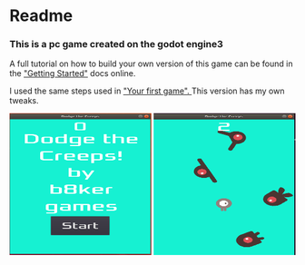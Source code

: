 <h1>Readme</h1>

<H3>This is a pc game created on the godot engine3</h3> 
<p>A full tutorial on how to build your own version of this game can be found in the <a href="https://docs.godotengine.org/en/3.1/getting_started/step_by_step/index.html">"Getting Started"</a> docs online.</p>
<p>I used the same steps used in <a href="https://docs.godotengine.org/en/3.1/getting_started/step_by_step/your_first_game.html"> "Your first game". </a>This version has my own tweaks.</p>

<div>
<img src="images/Screenshot from 2019-05-31 18-00-14.png" alt="a screenshot" width=250px height=250px> <img src="images/Screenshot from 2019-05-31 18-04-52.png" alt="another screenshot" width=250px height=250px>
</div>
 
